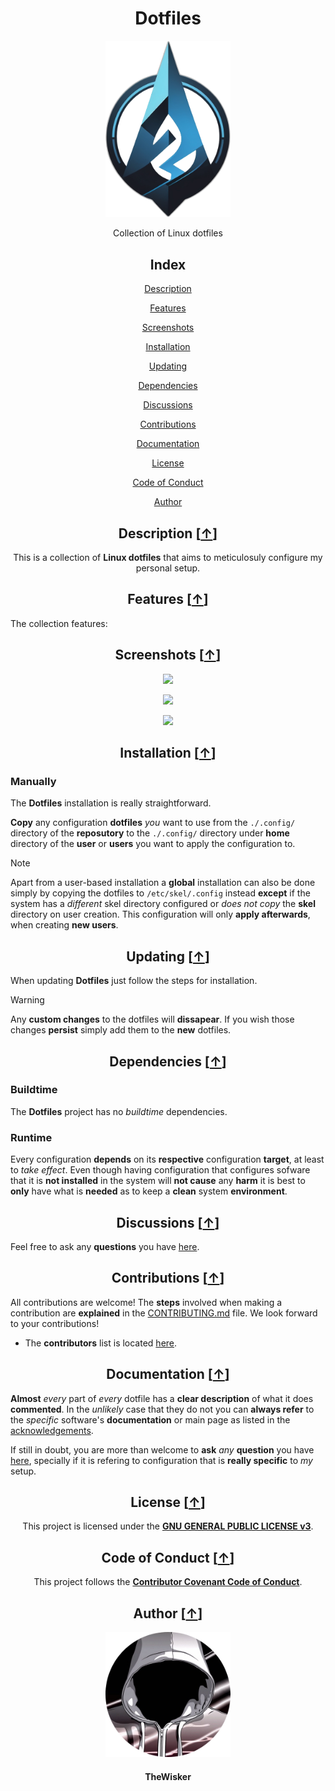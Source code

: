 <h1 align="center">Dotfiles</h1>
<div align="center">
    <a href="https://github.com/TheWisker/Dotfiles">
        <img width="200" src="./assets/logo.png">
    </a>
</div>
<p align="center">Collection of Linux dotfiles</p>

<h2 align="center">Index</h2>

<div align="center">
    
  [Description][description]
  
  [Features][features]
  
  [Screenshots][screenshots]
  
  [Installation][installation]

  [Updating][updating]
  
  [Dependencies][dependencies]

  [Discussions][discussions]

  [Contributions][contributions]

  [Documentation][documentation]

  [License][license]
  
  [Code of Conduct][coc]
  
  [Author][author]

</div>

<h2 align="center">Description [<a href="https://github.com/TheWisker/Dotfiles#index">↑</a>]</h2>

<p align="center">This is a collection of <b>Linux dotfiles</b> that aims to meticulosuly configure my personal setup.</p>

<h2 align="center">Features [<a href="https://github.com/TheWisker/Dotfiles#index">↑</a>]</h2>

The collection features:

<h2 align="center">Screenshots [<a href="https://github.com/TheWisker/Dotfiles#index">↑</a>]</h2>

<p align="center">
  <img src="./assets/screenshots/Screenshot_One.png"/>
</p>

<p align="center">
  <img src="./assets/screenshots/Screenshot_Two.png"/>
</p>

<p align="center">
  <img src="./assets/screenshots/Screenshot_Three.png"/>
</p>

<h2 align="center">Installation [<a href="https://github.com/TheWisker/Dotfiles#index">↑</a>]</h2>

<h3>Manually</h3>

The **Dotfiles** installation is really straightforward. 

**Copy** any configuration **dotfiles** *you* want to use from the `./.config/` directory of the **reposutory** to the `./.config/` directory under **home** directory of the **user** or **users** you want to apply the configuration to.

> [!NOTE]
> Apart from a user-based installation a **global** installation can also be done simply by copying the dotfiles to `/etc/skel/.config`
> instead **except** if the system has a *different* skel directory configured or *does not copy* the **skel** directory on user creation.
> This configuration will only **apply afterwards**, when creating **new users**.

<h2 align="center">Updating [<a href="https://github.com/TheWisker/Dotfiles#index">↑</a>]</h2>

When updating **Dotfiles** just follow the steps for installation. 

> [!WARNING]
> Any **custom changes** to the dotfiles will **dissapear**. If you wish those changes **persist** simply add them to the **new** dotfiles.

<h2 align="center">Dependencies [<a href="https://github.com/TheWisker/Dotfiles#index">↑</a>]</h2>

<h3 align="left">Buildtime</h3>

The **Dotfiles** project has no *buildtime* dependencies.

<h3 align="left">Runtime</h3>

Every configuration **depends** on its **respective** configuration **target**, at least to *take effect*.
Even though having configuration that configures sofware that it is **not installed** in the system will **not cause** any **harm**
it is best to **only** have what is **needed** as to keep a **clean** system **environment**.

<h2 align="center">Discussions [<a href="https://github.com/TheWisker/Dotfiles#index">↑</a>]</h2>

Feel free to ask any **questions** you have [here][discussion-questions].

<h2 align="center">Contributions [<a href="https://github.com/TheWisker/Dotfiles#index">↑</a>]</h2>

All contributions are welcome!
The **steps** involved when making a contribution are **explained** in the [CONTRIBUTING.md][contributing] file.
We look forward to your contributions!

- The **contributors** list is located [here][contributors].

<h2 align="center">Documentation [<a href="https://github.com/TheWisker/Dotfiles#index">↑</a>]</h2>

**Almost** *every* part of *every* dotfile has a **clear description** of what it does **commented**. In the *unlikely* case that they do not
you can **always refer** to the *specific* software's **documentation** or main page as listed in the [acknowledgements][acknowledgements].

If still in doubt, you are more than welcome to **ask** *any* **question** you have [here][discussion-questions], specially if it is refering to configuration
that is **really specific** to *my* setup. 

<h2 align="center">License [<a href="https://github.com/TheWisker/Dotfiles#index">↑</a>]</h2>

<p align="center"> This project is licensed under the <a href="./LICENSE"><b>GNU GENERAL PUBLIC LICENSE v3</b></a>.</p>

<h2 align="center">Code of Conduct [<a href="https://github.com/TheWisker/Dotfiles#index">↑</a>]</h2>

<p align="center"> This project follows the <a href="./.github/CODE_OF_CONDUCT.md"><b>Contributor Covenant Code of Conduct</b></a>.</p>

<h2 align="center">Author [<a href="https://github.com/TheWisker/Dotfiles#index">↑</a>]</h2>
<div align="center">
    <a href="https://github.com/TheWisker">
        <img width="200" height="200" src="./assets/profile.png"></img>
    </a>
</div>
<h4 align="center">TheWisker</h4>

[description]: https://github.com/TheWisker/Dotfiles#description-
[features]: https://github.com/TheWisker/Dotfiles#features-
[screenshots]: https://github.com/TheWisker/Dotfiles#screenshots-
[installation]: https://github.com/TheWisker/Dotfiles#installation-
[updating]: https://github.com/TheWisker/Dotfiles#updating-
[dependencies]: https://github.com/TheWisker/Dotfiles#dependencies-
[discussions]: https://github.com/TheWisker/Dotfiles#discussions-
[contributions]: https://github.com/TheWisker/Dotfiles#contributions-
[documentation]: https://github.com/TheWisker/Dotfiles#documentation-
[license]: https://github.com/TheWisker/Dotfiles#license-
[coc]: https://github.com/TheWisker/Dotfiles#code-of-conduct-
[author]: https://github.com/TheWisker/Dotfiles#author-
[aur]: https://aur.archlinux.org/
[aur-wiki]: https://wiki.archlinux.org/title/Arch_User_Repository
[github]: https://github.com
[bash]: https://www.gnu.org/software/bash/
[jq]: https://jqlang.github.io/jq/
[JSON]: https://www.json.org/json-en.html
[curl]: https://curl.se/
[awk]: https://en.wikipedia.org/wiki/AWK
[pacman]: https://wiki.archlinux.org/title/Pacman
[discussion-questions]: https://github.com/TheWisker/Dotfiles/discussions/categories/q-a
[contributing]: ./CONTRIBUTING.md
[contributors]: ./CONTRIBUTORS.md
[acknowledgements]: ./ACKNOWLEDGMENTS.md